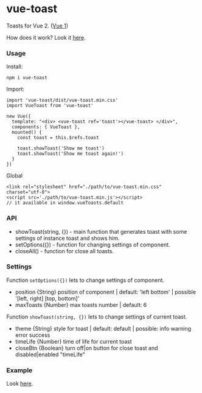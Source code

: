 # vue-toast

Toasts for Vue 2. ([Vue 1](https://github.com/AStaroverov/vue-toast/blob/master/README_VUE1.md))

How does it work? Look it [here](http://astaroverov.github.io/#!/example/vue-toast).

### Usage
Install:
```
npm i vue-toast
```

Import:
```
import 'vue-toast/dist/vue-toast.min.css'
import VueToast from 'vue-toast'

new Vue({
  template: "<div> <vue-toast ref='toast'></vue-toast> </div>",
  components: { VueToast },
  mounted() {
    const toast = this.$refs.toast

    toast.showToast('Show me toast')
    toast.showToast('Show me toast again!')
  }
})
```

Global
```
<link rel="stylesheet" href="./path/to/vue-toast.min.css" charset="utf-8">
<script src='./path/to/vue-toast.min.js'></script>
// it available in window.vueToasts.default
```

### API

* showToast(string, {}) - main function that generates toast with some settings of instance toast and shows him.
* setOptions({}) - function for changing settings of component.
* closeAll() - function for close all toasts.

### Settings

Function <code>setOptions({})</code> lets to change settings of component.
* position {String} position of component | default: 'left bottom' | possible '[left, right] [top, bottom]'
* maxToasts {Number} max toasts number | default: 6

Function <code>showToast(string, {})</code> lets to change settings of current toast.
* theme {String} style for toast | default: default | possible: info warning error success
* timeLife {Number} time of life for current toast
* closeBtn {Boolean} turn off|on button for close toast and disabled|enabled "timeLife"

### Example

Look [here](https://github.com/AStaroverov/vue-toast/blob/master/index.html).
